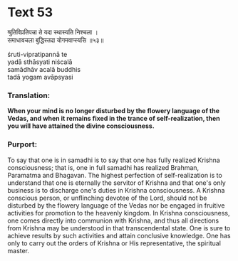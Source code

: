 # Text 53

श्रुतिविप्रतिपन्ना ते यदा स्थास्यति निश्चला ।  
समाधावचला बुद्धिस्तदा योगमवाप्स्यसि ॥५३॥

śruti-vipratipannā te  
yadā sthāsyati niścalā  
samādhāv acalā buddhis  
tadā yogam avāpsyasi



### Translation:

**When your mind is no longer disturbed by the flowery language of the Vedas, and when it remains fixed in the trance of self-realization, then you will have attained the divine consciousness.**

### Purport:

To say that one is in samadhi is to say that one has fully realized Krishna consciousness; that is, one in full samadhi has realized Brahman, Paramatma and Bhagavan. The highest perfection of self-realization is to understand that one is eternally the servitor of Krishna and that one's only business is to discharge one's duties in Krishna consciousness. A Krishna conscious person, or unflinching devotee of the Lord, should not be disturbed by the flowery language of the Vedas nor be engaged in fruitive activities for promotion to the heavenly kingdom. In Krishna consciousness, one comes directly into communion with Krishna, and thus all directions from Krishna may be understood in that transcendental state. One is sure to achieve results by such activities and attain conclusive knowledge. One has only to carry out the orders of Krishna or His representative, the spiritual master.